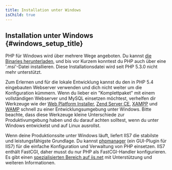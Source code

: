 ```yaml
---
title: Installation unter Windows
isChild: true
---
```


## Installation unter Windows {#windows_setup_title}

PHP für Windows wird über mehrere Wege angeboten. Du kannst [die Binaries herunterladen][php-downloads], und bis vor Kurzem konntest du PHP auch über eine '.msi'-Datei installieren. Diese Installationsdatei wird seit PHP 5.3.0 nicht mehr unterstützt.

Zum Erlernen und für die lokale Entwicklung kannst du den in PHP 5.4 eingebauten Webserver verwenden und dich nicht weiter um die Konfiguration kümmern. Wenn du lieber ein "Komplettpaket" mit einem vollständigen Webserver und MySQL einsetzen möchtest, verhelfen dir Werkzeuge wie der [Web Platform Installer][wpi], [Zend Server CE][zsce], [XAMPP][xampp] und [WAMP][wamp] schnell zu einer Entwicklungsumgebung unter Windows. Bitte beachte, dass diese Werkzeuge kleine Unterschiede zur Produktivumgebung haben und du darauf achten solltest, wenn du unter Windows entwickelst und auf Linux ausrollst.

Wenn deine Produktionssite unter Windows läuft, liefert IIS7 die stabilste und leistungsfähigste Grundlage. Du kannst [phpmanager][phpmanager] (ein GUI-Plugin für IIS7) für die einfache Konfiguration und Verwaltung von PHP einsetzen. IIS7 enthält FastCGI, daher musst du nur PHP als FastCGI-Handler konfigurieren. Es gibt einen [spezialisierten Bereich auf iis.net][php-iis] mit  Unterstützung und weiteren Informationen.

[php-downloads]: http://windows.php.net
[phpmanager]: http://phpmanager.codeplex.com/
[wpi]: http://www.microsoft.com/web/downloads/platform.aspx
[zsce]: http://www.zend.com/de/products/server-ce/
[xampp]: http://www.apachefriends.org/de/xampp.html
[wamp]: http://www.wampserver.com/
[php-iis]: http://php.iis.net/
